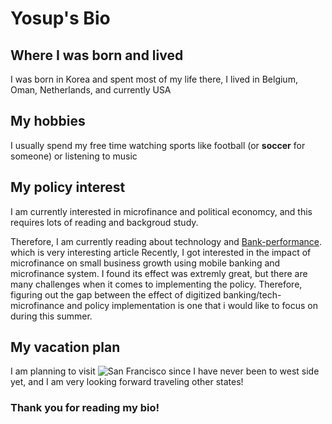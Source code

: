 # Yosup's Bio

## Where I was born and lived ##
I was born in Korea and spent most of my life there,
I lived in Belgium, Oman, Netherlands, and currently USA

## My hobbies ##
I usually spend my free time watching sports like football (or **soccer** for someone) or listening to music

## My policy interest ##
I am currently interested in microfinance and political economcy, and this requires lots of reading and backgroud study. 

Therefore, I am currently reading  about technology and [Bank-performance](https://www.sciencedirect.com/science/article/pii/S105752192400632X). which is very interesting article
Recently, I got interested in the impact of microfinance on small business growth using mobile banking and microfinance system. I found its effect was extremly great, but there are many challenges when it comes to implementing the policy. 
Therefore, figuring out the gap between the effect of digitized banking/tech-microfinance and policy implementation is one that i would like to focus on during this summer.
## My vacation plan ##
I am planning to visit ![San Francisco](https://images.squarespace-cdn.com/content/v1/5c7f5f60797f746a7d769cab/d1466e73-4bff-4821-a7b3-76d688d440e2/the+golden+gate+bridge+san+francisco.jpg?format=2500w) since I have never been to west side yet, and I am very looking forward traveling other states!

### Thank you for reading my bio! ###